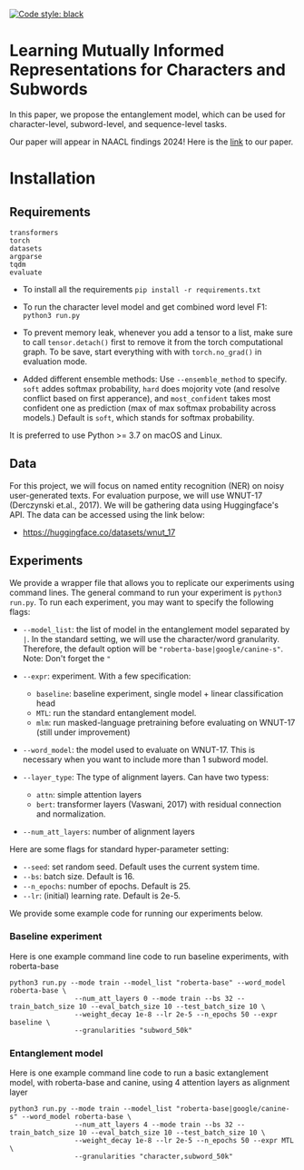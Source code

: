 [![Code style: black](https://img.shields.io/badge/code%20style-black-000000.svg)](https://github.com/psf/black)

# Learning Mutually Informed Representations for Characters and Subwords
In this paper, we propose the entanglement model, which can be used for character-level, subword-level, and sequence-level tasks. 

Our paper will appear in NAACL findings 2024! Here is the [link](https://arxiv.org/abs/2311.07853) to our paper. 


# Installation
## Requirements
```
transformers 
torch 
datasets
argparse
tqdm 
evaluate 
```

- To install all the requirements
`pip install -r requirements.txt`

- To run the character level model and get combined word level F1:
`python3 run.py`

- To prevent memory leak, whenever you add a tensor to a list, make sure to call `tensor.detach()` first to remove it from the torch computational graph. To be save, start everything with with `torch.no_grad()` in evaluation mode. 

- Added different ensemble methods: Use `--ensemble_method` to specify. `soft` addes softmax probability, `hard` does mojority vote (and resolve conflict based on first apperance), and `most_confident` takes most confident one as prediction (max of max softmax probability across models.) Default is `soft`, which stands for softmax probability. 

It is preferred to use Python >= 3.7 on macOS and Linux. 

## Data 
For this project, we will focus on named entity recognition (NER) on noisy user-generated texts. For evaluation purpose, we will use WNUT-17 (Derczynski et.al., 2017). We will be gathering data using Huggingface's API. The data can be accessed using the link below:

- https://huggingface.co/datasets/wnut_17

## Experiments

We provide a wrapper file that allows you to replicate our experiments using command lines. The general command to run your experiment is `python3 run.py`. To run each experiment, you may want to specify the following flags:

* `--model_list`: the list of model in the entanglement model separated by `|`. In the standard setting, we will use the character/word granularity. Therefore, the default option will be `"roberta-base|google/canine-s"`. Note: Don't forget the `"`

* `--expr`: experiment. With a few specification:
    - `baseline`: baseline experiment, single model + linear classification head 
    - `MTL`: run the standard entanglement model. 
    - `mlm`: run masked-language pretraining before evaluating on WNUT-17 (still under improvement)

* `--word_model`: the model used to evaluate on WNUT-17. This is necessary when you want to include more than 1 subword model. 

* `--layer_type`: The type of alignment layers. Can have two typess:
    - `attn`: simple attention layers 
    - `bert`: transformer layers (Vaswani, 2017) with residual connection and normalization. 

* `--num_att_layers`: number of alignment layers

Here are some flags for standard hyper-parameter setting:

* `--seed`: set random seed. Default uses the current system time.
* `--bs`: batch size. Default is 16.
* `--n_epochs`: number of epochs. Default is 25. 
* `--lr`: (initial) learning rate. Default is 2e-5. 

We provide some example code for running our experiments below. 

### Baseline experiment
Here is one example command line code to run baseline experiments, with roberta-base

```
python3 run.py --mode train --model_list "roberta-base" --word_model roberta-base \
                --num_att_layers 0 --mode train --bs 32 --train_batch_size 10 --eval_batch_size 10 --test_batch_size 10 \
                --weight_decay 1e-8 --lr 2e-5 --n_epochs 50 --expr baseline \
                --granularities "subword_50k"
```

### Entanglement model
Here is one example command line code to run a basic extanglement model, with roberta-base and canine, using 4 attention layers as alignment layer

``` 
python3 run.py --mode train --model_list "roberta-base|google/canine-s" --word_model roberta-base \
                --num_att_layers 4 --mode train --bs 32 --train_batch_size 10 --eval_batch_size 10 --test_batch_size 10 \
                --weight_decay 1e-8 --lr 2e-5 --n_epochs 50 --expr MTL \
                --granularities "character,subword_50k"
```
